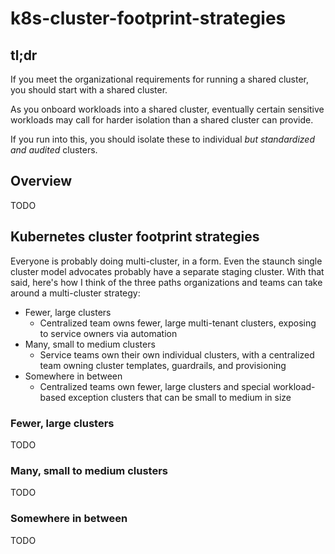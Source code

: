 # k8s-cluster-footprint-strategies

## tl;dr

If you meet the organizational requirements for running a shared cluster, you should start with a shared cluster.

As you onboard workloads into a shared cluster, eventually certain sensitive workloads may call for harder isolation than a shared cluster can provide. 

If you run into this, you should isolate these to individual _but standardized and audited_ clusters. 

## Overview

TODO

## Kubernetes cluster footprint strategies

Everyone is probably doing multi-cluster, in a form. Even the staunch single cluster model advocates probably have a separate staging cluster. With that said, here's how I think of the three paths organizations and teams can take around a multi-cluster strategy:

* Fewer, large clusters
    * Centralized team owns fewer, large multi-tenant clusters, exposing to service owners via automation
* Many, small to medium clusters
    * Service teams own their own individual clusters, with a centralized team owning cluster templates, guardrails, and provisioning 
* Somewhere in between
    * Centralized teams own fewer, large clusters and special workload-based exception clusters that can be small to medium in size

### Fewer, large clusters

TODO

### Many, small to medium clusters

TODO

### Somewhere in between

TODO
